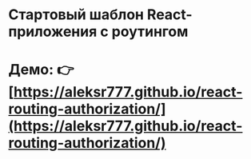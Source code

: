 # Стартовый шаблон React-приложения с роутингом

# Демо:  👉 [https://aleksr777.github.io/react-routing-authorization/](https://aleksr777.github.io/react-routing-authorization/)
